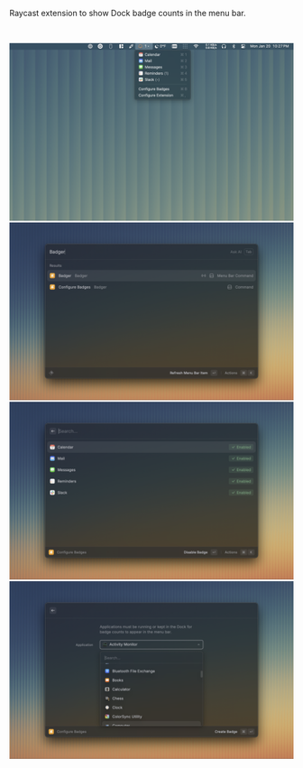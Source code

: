 Raycast extension to show Dock badge counts in the menu bar.

<br>

![](/metadata/badger-1.png)
![](/metadata/badger-2.png)
![](/metadata/badger-3.png)
![](/metadata/badger-4.png)
